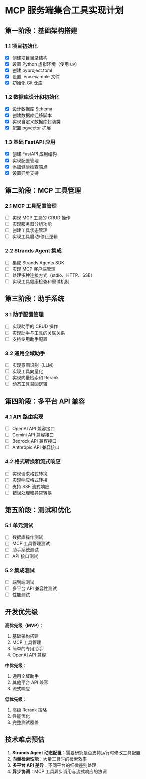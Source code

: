 # MCP 服务端集合工具实现计划

## 第一阶段：基础架构搭建

### 1.1 项目初始化
- [x] 创建项目目录结构
- [x] 设置 Python 虚拟环境（使用 uv）
- [x] 创建 pyproject.toml
- [x] 设置 .env.example 文件
- [x] 初始化 Git 仓库

### 1.2 数据库设计和初始化
- [x] 设计数据库 Schema
- [x] 创建数据库迁移脚本
- [x] 实现自定义数据库封装类
- [x] 配置 pgvector 扩展

### 1.3 基础 FastAPI 应用
- [x] 创建 FastAPI 应用结构
- [x] 实现配置管理
- [x] 添加健康检查端点
- [x] 设置异步支持

## 第二阶段：MCP 工具管理

### 2.1 MCP 工具配置管理
- [ ] 实现 MCP 工具的 CRUD 操作
- [ ] 实现服务器分组功能
- [ ] 创建工具状态管理
- [ ] 实现工具启动/停止逻辑

### 2.2 Strands Agent 集成
- [ ] 集成 Strands Agents SDK
- [ ] 实现 MCP 客户端管理
- [ ] 处理多种连接方式（stdio、HTTP、SSE）
- [ ] 实现工具健康检查和重试机制

## 第三阶段：助手系统

### 3.1 助手配置管理
- [ ] 实现助手的 CRUD 操作
- [ ] 实现助手与工具的关联关系
- [ ] 支持专用助手配置

### 3.2 通用全域助手
- [ ] 实现意图识别（LLM）
- [ ] 实现工具向量化
- [ ] 实现向量检索和 Rerank
- [ ] 动态工具召回逻辑

## 第四阶段：多平台 API 兼容

### 4.1 API 路由实现
- [ ] OpenAI API 兼容接口
- [ ] Gemini API 兼容接口
- [ ] Bedrock API 兼容接口
- [ ] Anthropic API 兼容接口

### 4.2 格式转换和流式响应
- [ ] 实现请求格式转换
- [ ] 实现响应格式转换
- [ ] 支持 SSE 流式响应
- [ ] 错误处理和异常转换

## 第五阶段：测试和优化

### 5.1 单元测试
- [ ] 数据库操作测试
- [ ] MCP 工具管理测试
- [ ] 助手系统测试
- [ ] API 接口测试

### 5.2 集成测试
- [ ] 端到端测试
- [ ] 多平台 API 兼容性测试
- [ ] 性能测试

## 开发优先级

**高优先级（MVP）**：
1. 基础架构搭建
2. MCP 工具管理
3. 简单的专用助手
4. OpenAI API 兼容

**中优先级**：
1. 通用全域助手
2. 其他平台 API 兼容
3. 流式响应

**低优先级**：
1. 高级 Rerank 策略
2. 性能优化
3. 完整测试覆盖

## 技术难点预估

1. **Strands Agent 动态配置**：需要研究是否支持运行时修改工具配置
2. **向量检索性能**：大量工具时的检索效率
3. **多平台 API 差异**：不同平台的细微差别处理
4. **异步协调**：MCP 工具异步调用与流式响应的协调

